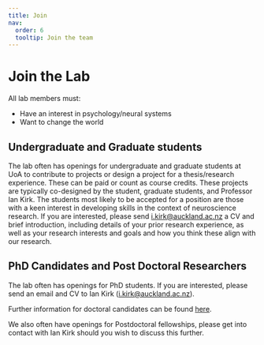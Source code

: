 ```yaml
---
title: Join
nav:
  order: 6
  tooltip: Join the team
---
```


# <i class="fas join"></i>Join the Lab


All lab members must:
- Have an interest in psychology/neural systems 
- Want to change the world


## Undergraduate and Graduate students

The lab often has openings for undergraduate and graduate students at UoA to contribute to projects or design a project for a thesis/research experience. These can be paid or count as course credits. These projects are typically co-designed by the student, graduate students, and Professor Ian Kirk. The students most likely to be accepted for a position are those with a keen interest in developing skills in the context of neuroscience research. If you are interested, please send <i.kirk@auckland.ac.nz> a CV and brief introduction, including details of your prior research experience, as well as your research interests and goals and how you think these align with our research.


## PhD Candidates and Post Doctoral Researchers 

The lab often has openings for PhD students. If you are interested, please send an email and CV to Ian Kirk (<i.kirk@auckland.ac.nz>). 

Further information for doctoral candidates can be found [here](https://www.auckland.ac.nz/en/students/academic-information/postgraduate-students/doctoral.html). 


We also often have openings for Postdoctoral fellowships, please get into contact with Ian Kirk should you wish to discuss this further. 
